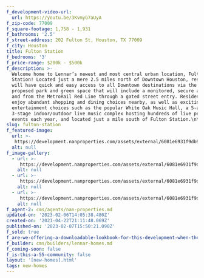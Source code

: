 ```yaml
---
f_development-video-url:
  url: https://youtu.be/3KvmyG7aUyA
f_zip-code: 77009
f_square-footage: 1,758 - 1,931
f_bathrooms: '2.5'
f_street-address: 202 Fulton St, Houston, TX 77009
f_city: Houston
title: Fulton Station
f_bedrooms: '3'
f_price-range: $200k - $500k
f_description: >-
  Welcome home to Lennar’s newest and most central urban location, Fulton
  Station! Located just a mere 2.5 miles north of Downtown Houston, residents
  will have quick and easy access to all Downtown destinations via the on-site
  proposed park and green space that will include a monitored, secure access to
  and from the MetroRail Red Line through a gated street entry. Residents will
  enjoy abundant shopping and dining choices nearby, as well as exciting
  entertainment choices such as the popular White Oak Music Hall, a 5-acre,
  3-stage indoor/outdoor live music complex hosting hundreds of live performance
  events each year, and located just a mile south of Fulton Station.\n\n
slug: fulton-station
f_featured-image:
  url: >-
   https://development.nanproperties.com/assets/external/6081e6931f9db96df37f71b3_6077c89e4baced54c8739a54_fulton1.jpeg
  alt: null
f_image-gallery:
  - url: >-
     https://development.nanproperties.com/assets/external/6081e6931f9db91b057f71b2_6077c89e4bacedd31e739a52_605b9d7fc48d4content_fulton4.jpeg
    alt: null
  - url: >-
     https://development.nanproperties.com/assets/external/6081e6931f9db925dc7f71b4_6077c89e4baced0a48739a51_605b9d7dc050ccontent_fulton3.jpeg
    alt: null
  - url: >-
     https://development.nanproperties.com/assets/external/6081e6931f9db9ae877f71ba_6077c89e4baced10cb739a53_605b9d7bc9363content_fulton2.jpeg
    alt: null
f_agent-2: cms/agents/nan-properties.md
updated-on: '2023-02-06T14:05:38.480Z'
created-on: '2021-04-22T21:11:48.069Z'
published-on: '2023-02-07T15:50:21.090Z'
f_sold: true
f_are-we-offering-a-downloadable-lookbook-for-this-development-when-they-submit-their-contact-info: false
f_builder: cms/builders/lennar-homes.md
f_coming-soon: false
f_is-this-a-55-community: false
layout: '[new-homes].html'
tags: new-homes
---
```



